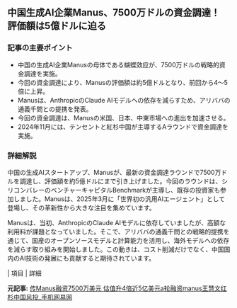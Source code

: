 ## 中国生成AI企業Manus、7500万ドルの資金調達！ 評価額は5億ドルに迫る

### 記事の主要ポイント

* 中国の生成AI企業Manusの母体である蝴蝶效应が、7500万ドルの戦略的資金調達を実施。
* 今回の資金調達により、Manusの評価額は約5億ドルとなり、前回から4〜5倍に上昇。
* Manusは、AnthropicのClaude AIモデルへの依存を減らすため、アリババの通義千問との提携を発表。
* 今回の資金調達は、Manusの米国、日本、中東市場への進出を加速させる。
* 2024年11月には、テンセントと紅杉中国が主導するAラウンドで資金調達を実施。

### 詳細解説

中国の生成AIスタートアップ、Manusが、最新の資金調達ラウンドで7500万ドルを調達し、評価額を約5億ドルにまで引き上げました。今回のラウンドは、シリコンバレーのベンチャーキャピタルBenchmarkが主導し、既存の投資家も参加しました。Manusは、2025年3月に「世界初の汎用AIエージェント」として登場し、その革新性から大きな注目を集めています。

Manusは、当初、AnthropicのClaude AIモデルに依存していましたが、高額な利用料が課題となっていました。そこで、アリババの通義千問との戦略的提携を通じて、国産のオープンソースモデルと計算能力を活用し、海外モデルへの依存を減らす取り組みを開始しました。この動きは、コスト削減だけでなく、中国国内のAI技術の発展にも貢献すると期待されています。

| 項目 | 詳細 

**元記事:** [传Manus融资7500万美元 估值升4倍近5亿美元a轮融资manus王慧文红杉中国风投_手机网易网](https://m.163.com/dy/article/JUBD0O8J05118D5B.html)